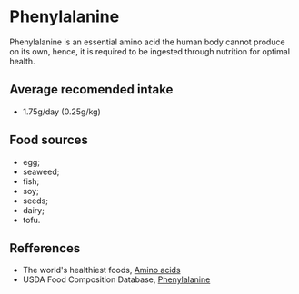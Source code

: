# Phenylalanine

Phenylalanine is an essential amino acid the human body cannot produce on its own, hence, it is required to be ingested through nutrition for optimal health.

## Average recomended intake
- 1.75g/day (0.25g/kg)

## Food sources
- egg;
- seaweed;
- fish;
- soy;
- seeds;
- dairy;
- tofu.

## Refferences
- The world's healthiest foods, [Amino acids](http://www.whfoods.com/genpage.php?tname=nutrient&dbid=129)
- USDA Food Composition Database, [Phenylalanine](https://ndb.nal.usda.gov/ndb/nutrients/report/nutrientsfrm?max=25&offset=0&totCount=0&nutrient1=508&nutrient2=&nutrient3=&subset=0&sort=c&measureby=g)